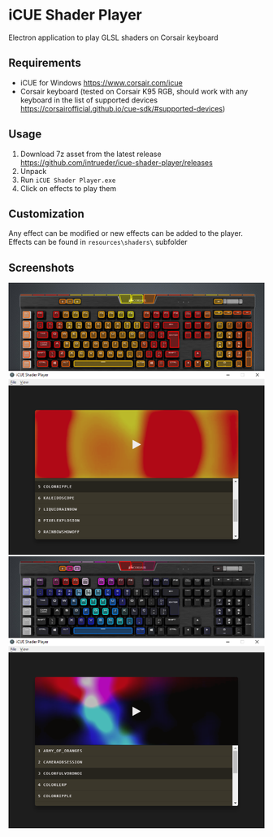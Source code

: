 # iCUE Shader Player
Electron application to play GLSL shaders on Corsair keyboard

## Requirements
- iCUE for Windows https://www.corsair.com/icue
- Corsair keyboard (tested on Corsair K95 RGB, should work with any keyboard in the list of supported devices https://corsairofficial.github.io/cue-sdk/#supported-devices)

## Usage

1. Download 7z asset from the latest release https://github.com/intrueder/icue-shader-player/releases
2. Unpack
3. Run `iCUE Shader Player.exe`
4. Click on effects to play them

## Customization
Any effect can be modified or new effects can be added to the player. Effects can be found in `resources\shaders\` subfolder

## Screenshots

![colorripple](screenshots/colorripple.png)
![colorfulvoronoi](screenshots/colorfulvoronoi.png)
